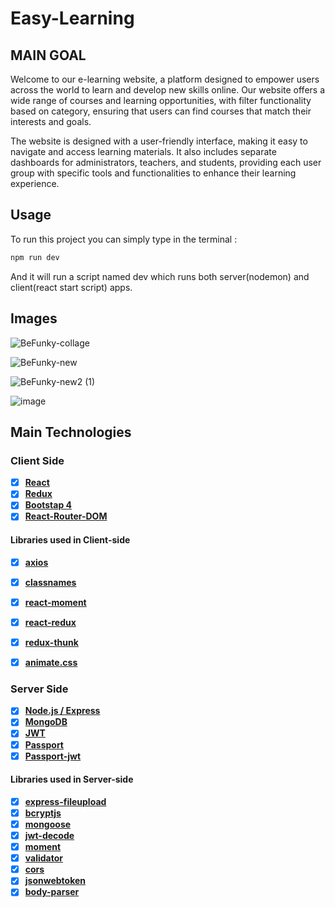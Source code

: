 # Easy-Learning
## MAIN GOAL
Welcome to our e-learning website, a platform designed to empower users across the world to learn and develop new skills online. Our website offers a wide range of courses and learning opportunities, with filter functionality based on category, ensuring that users can find courses that match their interests and goals.

The website is designed with a user-friendly interface, making it easy to navigate and access learning materials. It also includes separate dashboards for administrators, teachers, and students, providing each user group with specific tools and functionalities to enhance their learning experience.

## Usage 
To run this project you can simply type in the terminal : 
```bash 
npm run dev 
```
And it will run a script named dev which runs both server(nodemon) and client(react start script) apps.

## Images

![BeFunky-collage](https://user-images.githubusercontent.com/88181451/221225467-f58f2328-ba0e-49bf-80d5-12019ea0a548.png)

![BeFunky-new](https://user-images.githubusercontent.com/88181451/221227579-911c8d5f-2841-4abd-961a-7710c998efbc.png)

![BeFunky-new2 (1)](https://user-images.githubusercontent.com/88181451/221229270-acd47d62-df3d-4f96-8f3a-a9f5ef7af1bb.png)

![image](https://user-images.githubusercontent.com/88181451/221213838-15f3523b-36d4-472f-8478-e6572f28f567.png)


## Main Technologies

### Client Side

- [x] **[React](https://github.com/facebook/react)**
- [x] **[Redux](https://github.com/reactjs/redux)**
- [x] **[Bootstap 4](https://github.com/twbs/bootstrap/tree/v4-dev)**
- [x] **[React-Router-DOM](https://github.com/ReactTraining/react-router/tree/master/packages/react-router-dom)**

#### Libraries used in Client-side

- [x] **[axios](https://github.com/axios/axios)**
- [x] **[classnames](https://github.com/JedWatson/classnames)**
- [x] **[react-moment](https://github.com/headzoo/react-moment)**
- [x] **[react-redux](https://github.com/reduxjs/react-redux)**
- [x] **[redux-thunk](https://github.com/reduxjs/redux-thunk)**
- [x] **[animate.css]()**


### Server Side

- [x] **[Node.js / Express](https://github.com/expressjs/express)**
- [x] **[MongoDB](https://github.com/mongodb/mongo)**
- [x] **[JWT](https://github.com/auth0/node-jsonwebtoken)**
- [x] **[Passport](http://www.passportjs.org/)**
- [x] **[Passport-jwt](https://github.com/themikenicholson/passport-jwt)**

#### Libraries used in Server-side

- [x] **[express-fileupload](https://github.com/dcodeIO/bcrypt.js)**
- [x] **[bcryptjs](https://github.com/dcodeIO/bcrypt.js)**
- [x] **[mongoose](http://mongoosejs.com/)**
- [x] **[jwt-decode](https://github.com/auth0/jwt-decode)**
- [x] **[moment](https://momentjs.com/)**
- [x] **[validator](https://github.com/chriso/validator.js)**
- [x] **[cors]()**
- [x] **[jsonwebtoken]()**
- [x] **[body-parser]()**
